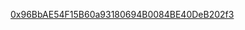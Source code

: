 [0x96BbAE54F15B60a93180694B0084BE40DeB202f3](https://rinkeby.etherscan.io/address/0x96bbae54f15b60a93180694b0084be40deb202f3)
